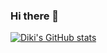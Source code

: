 ### Hi there 👋

[![Diki's GitHub stats](https://github-readme-stats.vercel.app/api?username=dikitaurensia&show_icons=true&theme=radical)](https://github.com/dikitaurensia/github-readme-stats)


<!--
**dikitaurensia/dikitaurensia** is a ✨ _special_ ✨ repository because its `README.md` (this file) appears on your GitHub profile.

Here are some ideas to get you started:

- 🔭 I’m currently working on ...
- 🌱 I’m currently learning ...
- 👯 I’m looking to collaborate on ...
- 🤔 I’m looking for help with ...
- 💬 Ask me about ...
- 📫 How to reach me: ...
- 😄 Pronouns: ...
- ⚡ Fun fact: ...
-->

